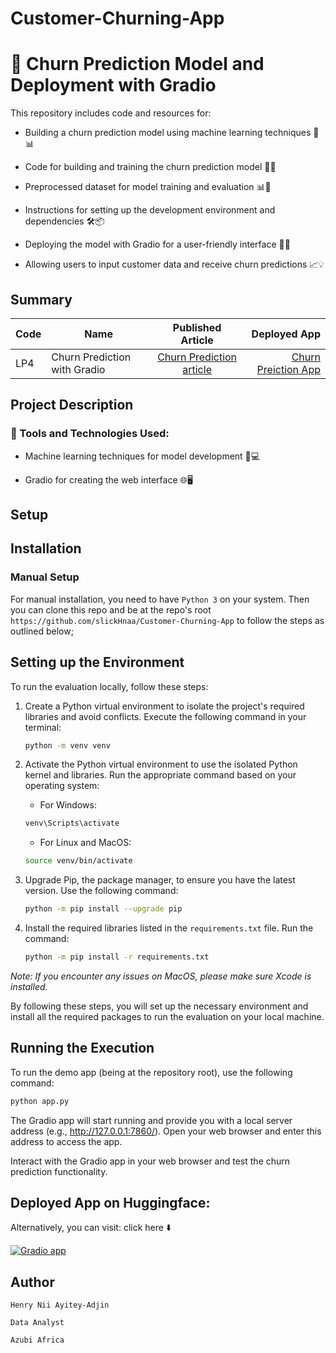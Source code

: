 # Customer-Churning-App

# 📁 Churn Prediction Model and Deployment with Gradio


This repository includes code and resources for:

- Building a churn prediction model using machine learning techniques 🤖📊

- Code for building and training the churn prediction model 📝🔬

- Preprocessed dataset for model training and evaluation 📊🔢

- Instructions for setting up the development environment and dependencies 🛠️📦

- Deploying the model with Gradio for a user-friendly interface 🚀🌐

- Allowing users to input customer data and receive churn predictions 📈💡




## Summary
| Code      | Name        | Published Article |  Deployed App |
|-----------|-------------|:-------------:|------:|
| LP4 | Churn Prediction with Gradio |  [Churn Prediction article](https://medium.com/@hnayiteyadjin/customer-churning-app-using-gradio-8ba3d5d69399) | [Churn Preiction App](https://huggingface.co/spaces/slickdata/Customer-Churning-App) |



## Project Description


### 🔧 Tools and Technologies Used:

- Machine learning techniques for model development 🧠💻

- Gradio for creating the web interface 🌐🖥️


## Setup

## Installation

### Manual Setup

For manual installation, you need to have `Python 3` on your system. Then you can clone this repo and be at the repo's root `https://github.com/slickHnaa/Customer-Churning-App` to follow the steps as outlined below; 

## Setting up the Environment

To run the evaluation locally, follow these steps:

1. Create a Python virtual environment to isolate the project's required libraries and avoid conflicts. Execute the following command in your terminal:

    ```bash
    python -m venv venv
    ```
   
2. Activate the Python virtual environment to use the isolated Python kernel and libraries. Run the appropriate command based on your operating system:

    - For Windows:

    ```bash
    venv\Scripts\activate
    ```
    - For Linux and MacOS:

    ```bash
    source venv/bin/activate
    ```

3. Upgrade Pip, the package manager, to ensure you have the latest version. Use the following command:

    ```bash
    python -m pip install --upgrade pip
    ```

4. Install the required libraries listed in the `requirements.txt` file. Run the command:

    ```bash
    python -m pip install -r requirements.txt
    ```

*Note: If you encounter any issues on MacOS, please make sure Xcode is installed.*

By following these steps, you will set up the necessary environment and install all the required packages to run the evaluation on your local machine.

## Running the Execution 

To run the demo app (being at the repository root), use the following command:

```bash
python app.py
```

The Gradio app will start running and provide you with a local server address (e.g., http://127.0.0.1:7860/). Open your web browser and enter this address to access the app.

Interact with the Gradio app in your web browser and test the churn prediction functionality.

## Deployed App on Huggingface: 

Alternatively, you can visit: click here ⬇️

[![Gradio app](images/Gradio.jpg)](https://huggingface.co/spaces/slickdata/Customer-Churning-App)



## Author

`Henry Nii Ayitey-Adjin`

`Data Analyst`

`Azubi Africa`



